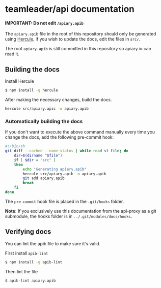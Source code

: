 # teamleader/api documentation

#### IMPORTANT: Do not edit `/apiary.apib`

The `apiary.apib` file in the root of this repository should only be generated using [Hercule](https://github.com/jamesramsay/hercule). If you wish to update the docs, edit the files in `src/`.

The root `apiary.apib` is still committed in this repository so apiary.io can read it.

## Building the docs

Install Hercule

```bash
$ npm install -g hercule
```

After making the necessary changes, build the docs.

```bash
hercule src/apiary.apic -o apiary.apib
```

### Automatically building the docs

If you don't want to execute the above command manually every time you change the docs, add the following pre-commit hook:

```bash
#!/bin/sh
git diff --cached --name-status | while read st file; do
	dir=$(dirname "$file")
	if [ $dir = "src" ]
	then
		echo "Generating apiary.apib"
		hercule src/apiary.apib -o apiary.apib
		git add apiary.apib
		break
	fi
done
```

The `pre-commit` hook file is placed in the `.git/hooks` folder. 

**Note:** If you exclusively use this documentation from the api-proxy as a git submodule, the hooks folder is in `../.git/modules/docs/hooks`. 

## Verifying docs

You can lint the apib file to make sure it's valid. 

First install `apib-lint` 

```bash
$ npm install -g apib-lint 
```

Then lint the file

```bash
$ apib-lint apiary.apib
```

